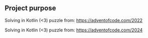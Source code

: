 ## Project purpose

Solving in Kotlin (<3) puzzle from: https://adventofcode.com/2022

Solving in Kotlin (<3) puzzle from: https://adventofcode.com/2024
